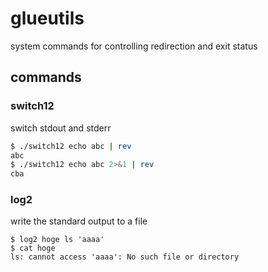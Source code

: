 # glueutils

system commands for controlling redirection and exit status


## commands

### switch12

switch stdout and stderr

```bash
$ ./switch12 echo abc | rev
abc
$ ./switch12 echo abc 2>&1 | rev
cba
```

### log2

write the standard output to a file

```
$ log2 hoge ls 'aaaa'
$ cat hoge
ls: cannot access 'aaaa': No such file or directory
```
